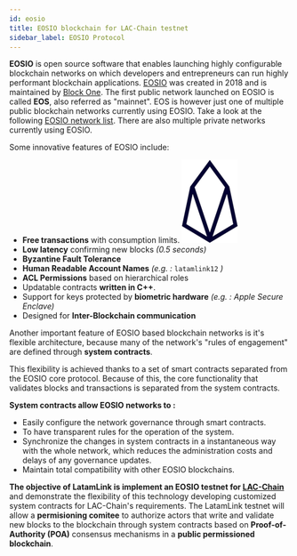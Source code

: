 ```yaml
---
id: eosio
title: EOSIO blockchain for LAC-Chain testnet
sidebar_label: EOSIO Protocol
---
```


**EOSIO** is open source software that enables launching highly configurable blockchain networks on which developers and entrepreneurs can run highly performant blockchain applications. [EOSIO](https://eos.io) was created in 2018 and is maintained by [Block One](https://block.one).  The first public network launched on EOSIO is called **EOS**, also referred as "mainnet". EOS is however just one of multiple public blockchain networks currently using EOSIO. Take a look at the following [EOSIO network list](eosio-networks.md). There are also multiple private networks currently using EOSIO.

Some innovative features of EOSIO include:

- **Free transactions** with consumption limits. [![EOSIO Github](/img/eosio-logo.png#right)](https://github.com/eosio)
- **Low latency** confirming new blocks  *(0.5 seconds)*
- **Byzantine Fault Tolerance**
- **Human Readable Account Names** *(e.g. :* `latamlink12` *)*
- **ACL Permissions** based on hierarchical roles
- Updatable contracts **written in C++**.
- Support for keys protected by **biometric hardware** *(e.g. : Apple Secure Enclave)*
- Designed for **Inter-Blockchain communication**

Another important feature of EOSIO based blockchain networks is it's flexible architecture, because  many of the network's "rules of engagement" are defined through **system contracts**.

This flexibility is achieved thanks to a set of smart contracts separated from the EOSIO core protocol. Because of this, the core functionality that validates blocks and transactions is separated from the system contracts.

**System contracts allow EOSIO networks to :**

- Easily configure the network governance through smart contracts.
- To have transparent rules for the operation of the system.
- Synchronize the changes in system contracts in a instantaneous way with the whole network, which reduces the administration costs and delays of any governance updates.
- Maintain total compatibility with other EOSIO blockchains.


**The objective of LatamLink is implement an EOSIO testnet for [LAC-Chain](https://medium.com/@lacchain.official/what-is-the-lacchain-global-alliance-and-what-does-it-consist-of-861cb76257b1)** and demonstrate the flexibility of this technology developing customized system contracts for LAC-Chain's requirements. The LatamLink testnet will allow a **permisioning comitee** to authorize actors that write and validate new blocks to the blockchain through system contracts based on **Proof-of-Authority (POA)** consensus mechanisms in a **public permissioned blockchain**.
